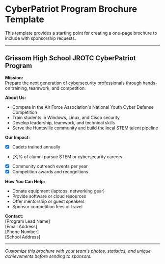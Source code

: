 # CyberPatriot Program Brochure Template

This template provides a starting point for creating a one-page brochure to include with sponsorship requests.

---

## Grissom High School JROTC CyberPatriot Program

**Mission:**  
Prepare the next generation of cybersecurity professionals through hands-on training, teamwork, and competition.

**About Us:**  
- Compete in the Air Force Association's National Youth Cyber Defense Competition
- Train students in Windows, Linux, and Cisco security
- Develop leadership, teamwork, and technical skills
- Serve the Huntsville community and build the local STEM talent pipeline

**Our Impact:**  
- [X] Cadets trained annually
- [X]% of alumni pursue STEM or cybersecurity careers
- [X] Community outreach events per year
- [X] Competition awards and recognitions

**How You Can Help:**  
- Donate equipment (laptops, networking gear)
- Provide software or cloud resources
- Offer mentorship or guest speakers
- Sponsor competition fees or travel

**Contact:**  
[Program Lead Name]  
[Email Address]  
[Phone Number]  
[School Address]

---

*Customize this brochure with your team's photos, statistics, and unique achievements before sending to sponsors.*
